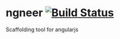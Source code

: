 ngneer [![Build Status](https://secure.travis-ci.org/stephanebisson/ngneer.png?branch=master)](http://travis-ci.org/stephanebisson/ngneer)
======

Scaffolding tool for angularjs

